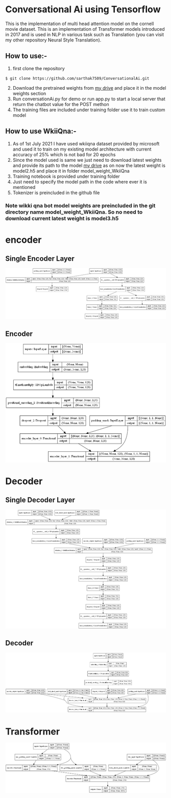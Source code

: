 # Conversational Ai using Tensorflow
This is the implementation of multi head attention model on the cornell movie dataset. This is an implementation of Transformer models introduced in 2017 and is used in NLP in various task such as Translation (you can visit my other repository Neural Style Translation).

## How to use:-
1) first clone the repository
```shell
$ git clone https://github.com/sarthak7509/ConversationalAi.git
```
2) Download the pretrained weights from [my drive](https://drive.google.com/file/d/1tkWOcmNPeNeRaJY1MhTS9bcWB6gGKkcq/view?usp=sharing) and place it in the model weights section
3) Run conversationAi.py for demo or run app.py to start a local server that return the chatbot value for the POST methon
4) The training files are included under training folder use it to train custom model

## How to use WkiiQna:-
1) As of 1st July 2021 I have used wkiiqna dataset provided by microsoft and used it to train on my existing model architecture with current accuracy of 25% which is not bad for 20 epochs
2) Since the model used is same we just need to download latest weights and provide its path to the model [my drive](https://drive.google.com/drive/folders/1jAuJpbaPXr0Sh6m7MnDCLVvWgVgg0CS-?usp=sharing) as on now the latest weight is model2.h5 and place it in folder model_weight_WkiiQna
3) Training notebook is provided under training folder 
4) Just need to specify the model path in the code where ever it is mentioned
5) Tokenizer is preincluded in the github file
### Note wikki qna bot model weights are preincluded in the git directory name model_weight_WkiiQna. So no need to download current latest weight is model3.h5
# encoder
## Single Encoder Layer
![alt text](/model-graphs/encoder_LAYER.png )

## Encoder
![alt text](/model-graphs/encoder.png )

# Decoder
## Single Decoder Layer
![alt text](/model-graphs/decoder_layer.png )

## Decoder
![alt text](/model-graphs/decoder.png )

# Transformer
![alt text](/model-graphs/Transformer.png )



